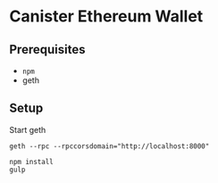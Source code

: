 Canister Ethereum Wallet
========================

Prerequisites
-------------

* `npm`
* geth

Setup
-----

Start geth
```
geth --rpc --rpccorsdomain="http://localhost:8000"
```

```
npm install
gulp
```
